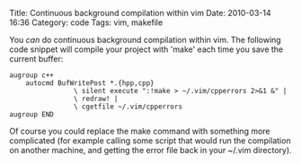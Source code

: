 Title: Continuous background compilation within vim
Date: 2010-03-14 16:36
Category: code
Tags: vim, makefile

You _can_ do continuous background compilation within vim. The
following code snippet will compile your project with 'make' each
time you save the current buffer:

    augroup c++
        autocmd BufWritePost *.{hpp,cpp}
                    \ silent execute ":!make > ~/.vim/cpperrors 2>&1 &" |
                    \ redraw! |
                    \ cgetfile ~/.vim/cpperrors
    augroup END

Of course you could replace the make command with something more
complicated (for example calling some script that would run the
compilation on another machine, and getting the error file back in
your \~/.vim directory).
